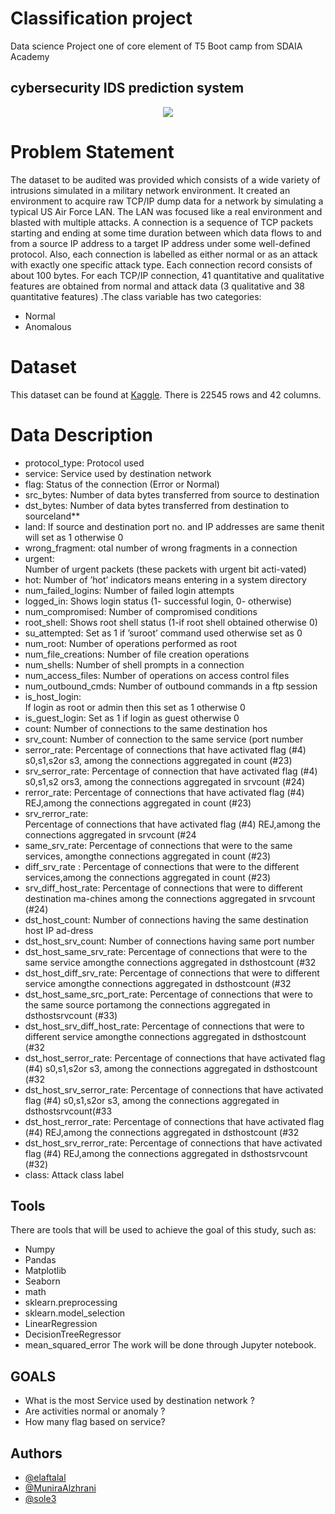 
# Classification project
Data science Project one of core element of T5 Boot camp from SDAIA Academy
## cybersecurity IDS prediction system
<p align="center" width="100%">
<img src="https://reciprocity.com/wp-content/uploads/2021/06/resource_advanced-persistent-threat-cybersecurity_featured-img_730x270.jpg"/>
</p>

# Problem Statement

The dataset to be audited was provided which consists of a wide variety of intrusions simulated in a military network environment. It created an environment to acquire raw TCP/IP dump data for a network by simulating a typical US Air Force LAN. The LAN was focused like a real environment and blasted with multiple attacks. A connection is a sequence of TCP packets starting and ending at some time duration between which data flows to and from a source IP address to a target IP address under some well-defined protocol. Also, each connection is labelled as either normal or as an attack with exactly one specific attack type. Each connection record consists of about 100 bytes.
For each TCP/IP connection, 41 quantitative and qualitative features are obtained from normal and attack data (3 qualitative and 38 quantitative features) .The class variable has two categories:
- Normal
- Anomalous

# Dataset
 This dataset can be found at [Kaggle](https://www.kaggle.com/sampadab17/network-intrusion-detection).
There is 22545 rows and 42 columns.

# Data Description

 - protocol_type: 
 Protocol used
 - service:
 Service used by destination network
 - flag:
 Status of the connection (Error or Normal)
 - src_bytes:
 Number of data bytes transferred from source to destination
 - dst_bytes:
 Number of data bytes transferred from destination to sourceland**
 - land:
 If source and destination port no. and IP addresses are same thenit will set as 1 otherwise 0
 - wrong_fragment:
 otal number of wrong fragments in a connection
 - urgent:  
 Number of urgent packets (these packets with urgent bit acti-vated)
 - hot:
 Number of ’hot’ indicators means entering in a system directory
 - num_failed_logins:
 Number of failed login attempts
 - logged_in:
 Shows login status (1- successful login, 0- otherwise)
 - num_compromised:
 Number of compromised conditions
 - root_shell:
 Shows root shell status (1-if root shell obtained otherwise 0)
 - su_attempted:
 Set as 1 if ’suroot’ command used otherwise set as 0
 - num_root:
 Number of operations performed as root
 - num_file_creations:
 Number of file creation operations
 - num_shells:
 Number of shell prompts in a connection 
 - num_access_files:
 Number of operations on access control files
 - num_outbound_cmds:
 Number of outbound commands in a ftp session
 - is_host_login:  
 If login as root or admin then this set as 1 otherwise 0
 - is_guest_login:
 Set as 1 if login as guest otherwise 0
 - count:
 Number of connections to the same destination hos
 - srv_count:
 Number of connection to the same service (port number
 - serror_rate:
 Percentage of connections that have activated flag (#4) s0,s1,s2or s3, among the connections aggregated in count (#23)
 - srv_serror_rate: 
 Percentage of connection that have activated flag (#4) s0,s1,s2 ors3, among the connections aggregated in srvcount (#24)
 - rerror_rate:
 Percentage of connections that have activated flag (#4) REJ,among the connections aggregated in count (#23)
 - srv_rerror_rate:   
 Percentage of connections that have activated flag (#4) REJ,among the connections aggregated in srvcount (#24
 - same_srv_rate:
 Percentage of connections that were to the same services, amongthe connections aggregated in count (#23)
 - diff_srv_rate :
 Percentage of connections that were to the different services,among the connections aggregated in count (#23)
 - srv_diff_host_rate:
 Percentage of connections that were to different destination ma-chines among the connections aggregated in srvcount (#24)
 - dst_host_count:
 Number of connections having the same destination host IP ad-dress
 - dst_host_srv_count:
 Number of connections having same port number 
 - dst_host_same_srv_rate:
 Percentage of connections that were to the same service amongthe connections aggregated in dsthostcount (#32
 - dst_host_diff_srv_rate:
 Percentage of connections that were to different service amongthe connections aggregated in dsthostcount (#32
 - dst_host_same_src_port_rate:
 Percentage of connections that were to the same source portamong the connections aggregated in dsthostsrvcount (#33)
 - dst_host_srv_diff_host_rate:
 Percentage of connections that were to different service amongthe connections aggregated in dsthostcount (#32
 - dst_host_serror_rate:
 Percentage of connections that have activated flag (#4) s0,s1,s2or s3, among the connections aggregated in dsthostcount (#32
 - dst_host_srv_serror_rate:
 Percentage of connections that have activated flag (#4) s0,s1,s2or s3, among the connections aggregated in dsthostsrvcount(#33
 - dst_host_rerror_rate:
 Percentage of connections that have activated flag (#4) REJ,among the connections aggregated in dsthostcount (#32
 - dst_host_srv_rerror_rate:
 Percentage of connections that have activated flag (#4) REJ,among the connections aggregated in dsthostsrvcount (#32)
 - class:
 Attack class label
## Tools
There are tools that will be used to achieve the goal of this study, such as: 
- Numpy
- Pandas
- Matplotlib
- Seaborn
- math
- sklearn.preprocessing
- sklearn.model_selection
- LinearRegression
- DecisionTreeRegressor
-  mean_squared_error
The work will be done through Jupyter notebook.

## GOALS
- What is the most Service used by destination network ?
- Are activities normal or anomaly ?
- How many flag based on service?


## Authors 
- [@elaftalal](https://github.com/elaftalal)
- [@MuniraAlzhrani](https://github.com/MuniraAlzhrani)
- [@sole3](https://github.com/sole3)
